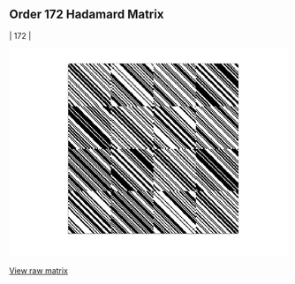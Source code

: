 ## Order 172 Hadamard Matrix

| 172 |

<img src="172.png" class="img-responsive" alt=""> 

[View raw matrix](order172.txt)
